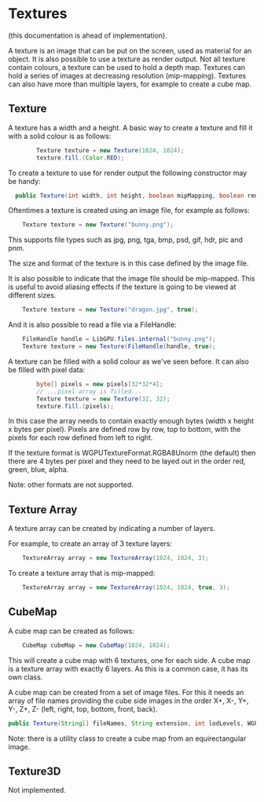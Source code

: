 # Textures
(this documentation is ahead of implementation).

A texture is an image that can be put on the screen, used as material for an object. It is also possible to use a texture as render output.
Not all texture contain colours, a texture can be used to hold a depth map.  Textures can hold a series of images at decreasing resolution (mip-mapping). 
Textures can also have more than multiple layers, for example to create a cube map.


## Texture

A texture has a width and a height.  A basic way to create a texture and fill it with a solid colour is as follows:

```java
		Texture texture = new Texture(1024, 1024);
		texture.fill.(Color.RED);
```

To create a texture to use for render output the following constructor may be handy:

```java
  public Texture(int width, int height, boolean mipMapping, boolean renderAttachment, WGPUTextureFormat format, int numSamples )
```

Oftentimes a texture is created using an image file, for example as follows:

```java
	Texture texture = new Texture("bunny.png");
```
This supports file types such as jpg, png, tga, bmp, psd, gif, hdr, pic and pnm.

The size and format of the texture is in this case defined by the image file.

It is also possible to indicate that the image file should be mip-mapped.  This is useful to avoid aliasing effects if the texture is going to be viewed at different sizes.

```java
	Texture texture = new Texture("dragon.jpg", true);
```

And it is also possible to read a file via a FileHandle:

```java
	FileHandle handle = LibGPU.files.internal("bunny.png");
	Texture texture = new Texture(FileHandle(handle, true);
```

A texture can be filled with a solid colour as we've seen before.  It can also be filled with pixel data:

```java
		byte[] pixels = new pixels[32*32*4];
		// ...pixel array is filled...
		Texture texture = new Texture(32, 32);
		texture.fill.(pixels);
```
In this case the array needs to contain exactly enough bytes (width x height x bytes per pixel). 
Pixels are defined row by row, top to bottom, with the pixels for each row defined from left to right.

If the texture format is WGPUTextureFormat.RGBA8Unorm (the default) then there are 4 bytes per pixel and they need to be layed out in the order red, green, blue, alpha.

Note: other formats are not supported.


## Texture Array
A texture array can be created by indicating a number of layers.

For example, to create an array of 3 texture layers:
 
```java
	TextureArray array = new TextureArray(1024, 1024, 3);
```

To create a texture array that is mip-mapped:

```java
	TextureArray array = new TextureArray(1024, 1024, true, 3);
```


## CubeMap
A cube map can be created as follows:

```java
	CubeMap cubeMap = new CubeMap(1024, 1024);	
```

This will create a cube map with 6 textures, one for each side. A cube map is a texture array with exactly 6 layers. 
As this is a common case, it has its own class.

A cube map can be created from a set of image files. For this it needs an array of file names providing the cube side images 
in the order X+, X-, Y+, Y-, Z+, Z- (left, right, top, bottom, front, back). 

```java
public Texture(String[] fileNames, String extension, int lodLevels, WGPUTextureFormat format)
```

Note: there is a utility class to create a cube map from an equirectangular image.


## Texture3D
Not implemented.



